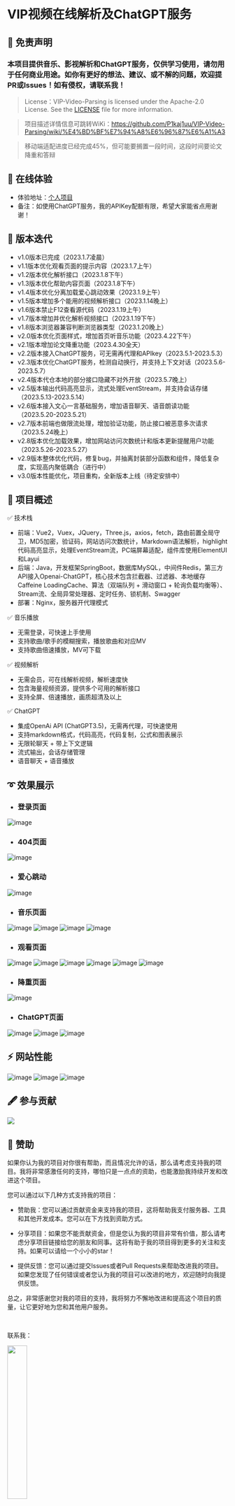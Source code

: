 # VIP视频在线解析及ChatGPT服务

## 📄 免责声明
### 本项目提供音乐、影视解析和ChatGPT服务，仅供学习使用，请勿用于任何商业用途。如你有更好的想法、建议、或不解的问题，欢迎提PR或Issues！如有侵权，请联系我！

> License：VIP-Video-Parsing is licensed under the Apache-2.0 License. See the [LICENSE](https://github.com/P1kaj1uu/VIP-Video-Parsing/blob/master/LICENSE) file for more information.

> 项目描述详情信息可跳转WiKi：https://github.com/P1kaj1uu/VIP-Video-Parsing/wiki/%E4%BD%BF%E7%94%A8%E6%96%87%E6%A1%A3

> 移动端适配进度已经完成45%，但可能要搁置一段时间，这段时间要论文降重和答辩

## 🚀 在线体验
- 体验地址：<a href="http://121.36.82.52:9200/" target="_blank">个人项目</a>
- 备注：如使用ChatGPT服务，我的APIKey配额有限，希望大家能省点用谢谢！

## 📖 版本迭代
- v1.0版本已完成（2023.1.7凌晨）
- v1.1版本优化观看页面的提示内容（2023.1.7上午）
- v1.2版本优化解析接口（2023.1.8下午）
- v1.3版本优化帮助内容页面（2023.1.8下午）
- v1.4版本优化分离加载爱心跳动效果（2023.1.9上午）
- v1.5版本增加多个能用的视频解析接口（2023.1.14晚上）
- v1.6版本禁止F12查看源代码（2023.1.19上午）
- v1.7版本增加并优化解析视频接口（2023.1.19下午）
- v1.8版本浏览器兼容判断浏览器类型（2023.1.20晚上）
- v2.0版本优化页面样式，增加首页听音乐功能（2023.4.22下午）
- v2.1版本增加论文降重功能（2023.4.30全天）
- v2.2版本接入ChatGPT服务，可无需再代理和APIkey（2023.5.1-2023.5.3）
- v2.3版本优化ChatGPT服务，检测自动换行，并支持上下文对话（2023.5.6-2023.5.7）
- v2.4版本代仓本地的部分接口隐藏不对外开放（2023.5.7晚上）
- v2.5版本输出代码高亮显示，流式处理EventStream，并支持会话存储（2023.5.13-2023.5.14）
- v2.6版本接入文心一言基础服务，增加语音聊天、语音朗读功能（2023.5.20-2023.5.21）
- v2.7版本前端也做限流处理，增加验证功能，防止接口被恶意多次请求（2023.5.24晚上）
- v2.8版本优化加载效果，增加网站访问次数统计和版本更新提醒用户功能（2023.5.26-2023.5.27）
- v2.9版本整体优化代码，修复bug，并抽离封装部分函数和组件，降低复杂度，实现高内聚低耦合（进行中）
- v3.0版本性能优化，项目重构，全新版本上线（待定安排中）


## 🔰 项目概述
✅ 技术栈
- 前端：Vue2，Vuex，JQuery，Three.js，axios，fetch，路由前置全局守卫，MD5加密，验证码，网站访问次数统计，Markdown语法解析，highlight代码高亮显示，处理EventStream流，PC端屏幕适配，组件库使用ElementUI和Layui
- 后端：Java，开发框架SpringBoot，数据库MySQL，中间件Redis，第三方API接入Openai-ChatGPT，核心技术包含拦截器、过滤器、本地缓存Caffeine LoadingCache、算法（双端队列 + 滑动窗口 + 轮询负载均衡等）、Stream流、全局异常处理器、定时任务、锁机制、Swagger
- 部署：Nginx，服务器开代理模式

✅ 音乐播放
- 无需登录，可快速上手使用
- 支持歌曲/歌手的模糊搜索，播放歌曲和对应MV
- 支持歌曲倍速播放，MV可下载

✅ 视频解析
- 无需会员，可在线解析视频，解析速度快
- 包含海量视频资源，提供多个可用的解析接口
- 支持全屏、倍速播放，画质超清及以上

✅ ChatGPT
- 集成OpenAi API (ChatGPT3.5)，无需再代理，可快速使用
- 支持markdown格式，代码高亮，代码复制，公式和图表展示
- 无限轮聊天 + 带上下文逻辑
- 流式输出，会话存储管理
- 语音聊天 + 语音播放


## ➰ 效果展示
- ### 登录页面
![image](https://github.com/P1kaj1uu/VIP-Video-Parsing/assets/94435057/9a994b55-b7af-4ee2-98b1-7ec3844be75b)

- ### 404页面
![image](https://github.com/P1kaj1uu/VIP-Video-Parsing/assets/94435057/8b1bc61b-a5ff-4dcb-80e8-4459680f8da7)

- ### 爱心跳动
![image](https://user-images.githubusercontent.com/94435057/235587606-f84bdbcc-b67b-4790-93cc-c91d77ec9b6c.png)

- ### 音乐页面
![image](https://github.com/P1kaj1uu/VIP-Video-Parsing/assets/94435057/a02a52f6-15e8-4503-922b-2af207419c15)
![image](https://github.com/P1kaj1uu/VIP-Video-Parsing/assets/94435057/1bbd4733-f5fa-43ed-bd4d-a2c30a5b8f52)
![image](https://github.com/P1kaj1uu/VIP-Video-Parsing/assets/94435057/1321776c-1942-4ab4-b911-5569759b80d3)
![image](https://github.com/P1kaj1uu/VIP-Video-Parsing/assets/94435057/0b7d8db6-d8ad-4e6e-a103-427e66deba33)

- ### 观看页面
![image](https://github.com/P1kaj1uu/VIP-Video-Parsing/assets/94435057/8d26a5d2-9cb9-4671-8612-a65e1dd1adda)
![image](https://github.com/P1kaj1uu/VIP-Video-Parsing/assets/94435057/c02fafa0-2f08-4f09-bb92-bf4480dcf7e2)
![image](https://github.com/P1kaj1uu/VIP-Video-Parsing/assets/94435057/2dc87edc-068e-48f4-8655-d7c05ff91086)
![image](https://github.com/P1kaj1uu/VIP-Video-Parsing/assets/94435057/0464986a-b635-4114-9b41-84e7786fdabb)
![image](https://github.com/P1kaj1uu/VIP-Video-Parsing/assets/94435057/43d7a201-0473-4d29-bc3c-d1fd03898e85)
![image](https://github.com/P1kaj1uu/VIP-Video-Parsing/assets/94435057/3f77676f-fd12-497e-ba5b-857429a60dbb)

- ### 降重页面
![image](https://github.com/P1kaj1uu/VIP-Video-Parsing/assets/94435057/05dc42f5-15ed-49e7-9141-dead78fd5a5b)

- ### ChatGPT页面
![image](https://github.com/P1kaj1uu/VIP-Video-Parsing/assets/94435057/112e3eb6-158f-47e5-9bb4-7e104af38088)
![image](https://github.com/P1kaj1uu/VIP-Video-Parsing/assets/94435057/f219dc3a-2540-4c87-8ac3-1d030ca88f7e)
![image](https://github.com/P1kaj1uu/VIP-Video-Parsing/assets/94435057/d44844db-fd03-430c-8bc7-ebbbdf6abed2)

## ⚡ 网站性能
![image](https://github.com/P1kaj1uu/VIP-Video-Parsing/assets/94435057/8bf28d51-e295-4eb7-bf81-d89ba65d2527)
![image](https://github.com/P1kaj1uu/VIP-Video-Parsing/assets/94435057/f0300dc2-945c-4f49-8b62-083dd3d5911b)
![image](https://github.com/P1kaj1uu/VIP-Video-Parsing/assets/94435057/f8ff05cf-c2f8-4967-a5f5-2975b2d729c0)



## 🖋 参与贡献

<a href="https://github.com/P1Kaj1uu/VIP-Video-Parsing/graphs/contributors">  <img src="https://contrib.rocks/image?repo=P1Kaj1uu/VIP-Video-Parsing" /></a>

## 🍺 赞助

如果你认为我的项目对你很有帮助，而且情况允许的话，那么请考虑支持我的项目。我将非常感激任何的支持，哪怕只是一点点的资助，也能激励我持续开发和改进这个项目。

您可以通过以下几种方式支持我的项目：

- 赞助我：您可以通过贡献资金来支持我的项目，这将帮助我支付服务器、工具和其他开发成本。您可以在下方找到资助方式。

- 分享项目：如果您不能贡献资金，但是您认为我的项目非常有价值，那么请考虑分享项目链接给您的朋友和同事。这将有助于我的项目得到更多的关注和支持。如果可以请给一个小小的star！

- 提供反馈：您可以通过提交Issues或者Pull Requests来帮助改进我的项目。如果您发现了任何错误或者您认为我的项目可以改进的地方，欢迎随时向我提供反馈。

总之，非常感谢您对我的项目的支持，我将努力不懈地改进和提高这个项目的质量，让它更好地为您和其他用户服务。

<br />

联系我：

<img src="http://121.36.82.52:9200/img/wx.e958441d.jpg" width="30%" height="30%">

WeChat Pay：

<img src="https://images.cnblogs.com/cnblogs_com/blogs/769490/galleries/2222291/o_220925123434_%E5%BE%AE%E4%BF%A1.png" width="30%" height="30%">


## ⏰ Star History

[![Star History Chart](https://api.star-history.com/svg?repos=P1kaj1uu/VIP-Video-Parsing&type=Timeline)](https://star-history.com/#P1kaj1uu/VIP-Video-Parsing&Timeline)

